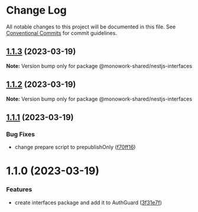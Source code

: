 # Change Log

All notable changes to this project will be documented in this file.
See [Conventional Commits](https://conventionalcommits.org) for commit guidelines.

## [1.1.3](https://github.com/rjombo/test-lerna-shared-lib/compare/@monowork-shared/nestjs-interfaces@1.1.2...@monowork-shared/nestjs-interfaces@1.1.3) (2023-03-19)

**Note:** Version bump only for package @monowork-shared/nestjs-interfaces





## [1.1.2](https://github.com/rjombo/test-lerna-shared-lib/compare/@monowork-shared/nestjs-interfaces@1.1.1...@monowork-shared/nestjs-interfaces@1.1.2) (2023-03-19)

**Note:** Version bump only for package @monowork-shared/nestjs-interfaces





## [1.1.1](https://github.com/rjombo/test-lerna-shared-lib/compare/@monowork-shared/nestjs-interfaces@1.1.0...@monowork-shared/nestjs-interfaces@1.1.1) (2023-03-19)


### Bug Fixes

* change prepare script to prepublishOnly ([f70ff16](https://github.com/rjombo/test-lerna-shared-lib/commit/f70ff16ec8e7d6fefec393cbd114ea71a3ab78ce))





# 1.1.0 (2023-03-19)


### Features

* create interfaces package and add it to AuthGuard ([3f31e7f](https://github.com/rjombo/test-lerna-shared-lib/commit/3f31e7f8a866e112168096f20f14bb45cc527389))
